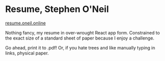 # Resume, Stephen O'Neil

[resume.oneil.online](https://resume.oneil.online/)

Nothing fancy, my resume in over-wrought React app form. Constrained to the exact size of a standard sheet of paper because I enjoy a challenge.

Go ahead, print it to .pdf! Or, if you hate trees and like manually typing in links, physical paper.
